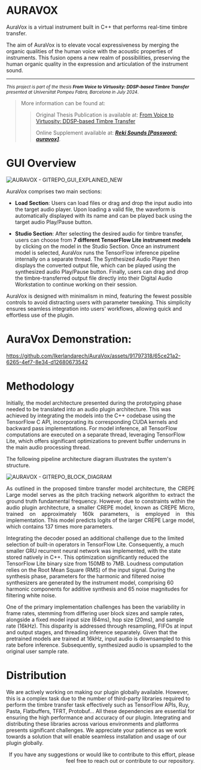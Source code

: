 # AURAVOX

AuraVox is a virtual instrument built in C++ that performs real-time timbre transfer.

The aim of AuraVox is to elevate vocal expressiveness by merging the organic qualities of the human voice with the acoustic properties of instruments. This fusion opens a new realm of possibilities, preserving the human organic quality in the expression and articulation of the instrument sound.
___

<sup>_This project is part of the thesis ***From Voice to Virtuosity: DDSP-based Timbre Transfer*** presented at Universitat Pompeu Fabra, Barcelona in July 2024_.</sup>

> More information can be found at:
> > Original Thesis Publication is available at: [From Voice to Virtuosity: DDSP-based Timbre Transfer](https://github.com/user-attachments/files/15905479/From.Voice.to.Virtuosity.-.DDSP-based.Timbre.Transfer.pdf)
> > 
> > Online Supplement available at: [***Reki Sounds [Password: auravox]***](https://www.rekisounds.com/thesis).

# GUI Overview
![AURAVOX - GITREPO_GUI_EXPLAINED_NEW](https://github.com/Ikerlandarech/AuraVox/assets/91797318/f3475995-c541-4a4e-af10-ecbe075d712e)

AuraVox comprises two main sections:

- **Load Section**: Users can load files or drag and drop the input audio into the target audio player. Upon loading a valid file, the waveform is automatically displayed with its name and can be played back using the target audio Play/Pause button.

- **Studio Section**: After selecting the desired audio for timbre transfer, users can choose from **7 different TensorFlow Lite instrument models** by clicking on the model in the Studio Section. Once an instrument model is selected, AuraVox runs the TensorFlow inference pipeline internally on a separate thread. The Synthesized Audio Player then displays the converted output file, which can be played using the synthesized audio Play/Pause button. Finally, users can drag and drop the timbre-transferred output file directly into their Digital Audio Workstation to continue working on their session.

AuraVox is designed with minimalism in mind, featuring the fewest possible controls to avoid distracting users with parameter tweaking. This simplicity ensures seamless integration into users' workflows, allowing quick and effortless use of the plugin.

# AuraVox Demonstration:
https://github.com/Ikerlandarech/AuraVox/assets/91797318/65ce21a2-6265-4ef7-8e34-d12680673542

# Methodology

Initially, the model architecture presented during the prototyping phase needed to be translated into an audio plugin architecture. This was achieved by integrating the models into the C++ codebase using the TensorFlow C API, incorporating its corresponding CUDA kernels and backward pass implementations. For model inference, all TensorFlow computations are executed on a separate thread, leveraging TensorFlow Lite, which offers significant optimizations to prevent buffer underruns in the main audio processing thread.

The following pipeline architecture diagram illustrates the system's structure.

![AURAVOX - GITREPO_BLOCK_DIAGRAM](https://github.com/Ikerlandarech/AuraVox/assets/91797318/e2af76cb-9197-4e5a-bd3d-c1c15df5a7a3)

<p style="text-align: justify;"> As outlined in the proposed timbre transfer model architecture, the CREPE Large model serves as the pitch tracking network algorithm to extract the ground truth fundamental frequency. However, due to constraints within the audio plugin architecture, a smaller CREPE model, known as CREPE Micro, trained on approximately 160k parameters, is employed in this implementation. This model predicts logits of the larger CREPE Large model, which contains 137 times more parameters. </p>

Integrating the decoder posed an additional challenge due to the limited selection of built-in operators in TensorFlow Lite. Consequently, a much smaller GRU recurrent neural network was implemented, with the state stored natively in C++. This optimization significantly reduced the TensorFlow Lite binary size from 150MB to 7MB. Loudness computation relies on the Root Mean Square (RMS) of the input signal. During the synthesis phase, parameters for the harmonic and filtered noise synthesizers are generated by the instrument model, comprising 60 harmonic components for additive synthesis and 65 noise magnitudes for filtering white noise.

One of the primary implementation challenges has been the variability in frame rates, stemming from differing user block sizes and sample rates, alongside a fixed model input size (64ms), hop size (20ms), and sample rate (16kHz). This disparity is addressed through resampling, FIFOs at input and output stages, and threading inference separately. Given that the pretrained models are trained at 16kHz, input audio is downsampled to this rate before inference. Subsequently, synthesized audio is upsampled to the original user sample rate.

# Distribution

We are actively working on making our plugin globally available. However, this is a complex task due to the number of third-party libraries required to perform the timbre transfer task effectively such as TensorFlow APIs, Ruy, Pasta, Flatbuffers, TFRT, Protobuf... All these dependencies are essential for ensuring the high performance and accuracy of our plugin. Integrating and distributing these libraries across various environments and platforms presents significant challenges. We appreciate your patience as we work towards a solution that will enable seamless installation and usage of our plugin globally.

<p style="text-align: right;"> If you have any suggestions or would like to contribute to this effort, please feel free to reach out or contribute to our repository. </p>




